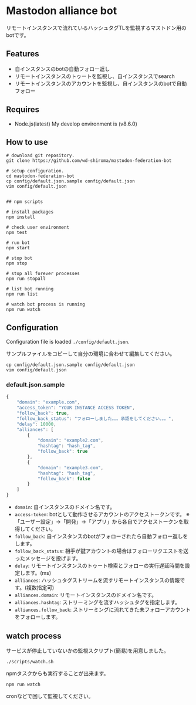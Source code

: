 # Mastodon alliance bot

リモートインスタンスで流れているハッシュタグTLを監視するマストドン用のbotです。

## Features

- 自インスタンスのbotの自動フォロー返し
- リモートインスタンスのトゥートを監視し、自インスタンスでsearch
- リモートインスタンスのアカウントを監視し、自インスタンスのbotで自動フォロー

## Requires

- Node.js(latest)
My develop environment is (v8.6.0)

## How to use

```script
# download git repository.
git clone https://github.com/wd-shiroma/mastodon-federation-bot

# setup configuration.
cd mastodon-federation-bot
cp config/default.json.sample config/default.json
vim config/default.json


## npm scripts

# install packages
npm install

# check user environment
npm test

# run bot
npm start

# stop bot
npm stop

# stop all forever processes
npm run stopall

# list bot running
npm run list

# watch bot process is running
npm run watch
```

## Configuration

Configuration file is loaded `./config/default.json`.

サンプルファイルをコピーして自分の環境に合わせて編集してください。

```script
cp config/default.json.sample config/default.json
vim config/default.json
```

### default.json.sample

```javascript
{
    "domain": "example.com",
    "access_token": "YOUR INSTANCE ACCESS TOKEN",
    "follow_back": true,
    "follow_back_status": "フォローしました。。。承認をしてください。。。",
    "delay": 10000,
    "alliances": [
        {
            "domain": "example2.com",
            "hashtag": "hash_tag",
            "follow_back": true
        },
        {
            "domain": "example3.com",
            "hashtag": "hash_tag",
            "follow_back": false
        }
    ]
}
```

- `domain`: 自インスタンスのドメイン名です。
- `access-token`: botとして動作させるアカウントのアクセストークンです。
※「ユーザー設定」→「開発」→「アプリ」から各自でアクセストークンを取得してください。
- `follow_back`: 自インスタンスのbotがフォローされたら自動フォロー返しをします。
- `follow_back_status`: 相手が鍵アカウントの場合はフォローリクエストを送ったメッセージを投げます。
- `delay`: リモートインスタンスのトゥート検索とフォローの実行遅延時間を設定します。(ms)
- `alliances`: ハッシュタグストリームを流すリモートインスタンスの情報です。(複数指定可)
- `alliances.domain`: リモートインスタンスのドメイン名です。
- `alliances.hashtag`: ストリーミングを流すハッシュタグを指定します。
- `alliances.follow_back`: ストリーミングに流れてきた未フォローアカウントをフォローします。

## watch process

サービスが停止していないかの監視スクリプト(簡易)を用意しました。

```./scripts/watch.sh```

npmタスクからも実行することが出来ます。

```npm run watch```

cronなどで回して監視してください。

